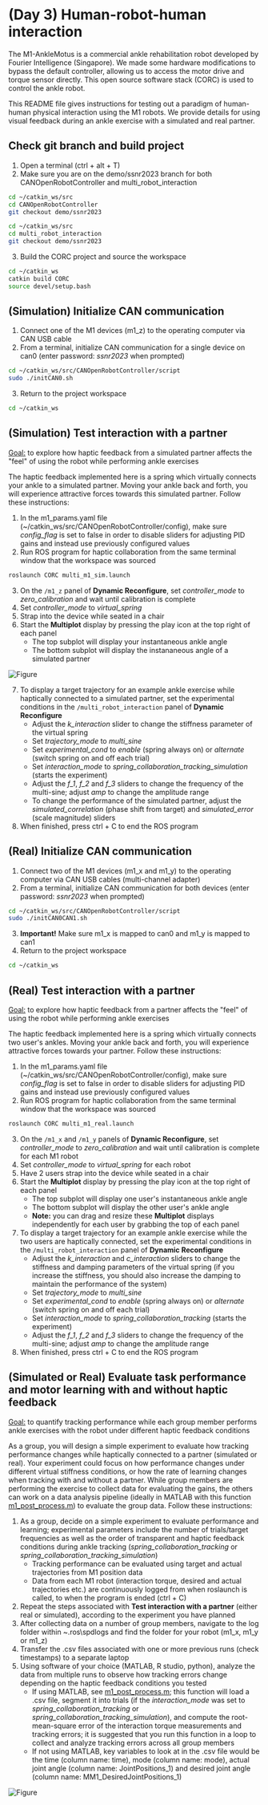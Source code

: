 # (Day 3) Human-robot-human interaction

The M1-AnkleMotus is a commercial ankle rehabilitation robot developed by Fourier Intelligence (Singapore). We made some hardware modifications to bypass the default controller, allowing us to access the motor drive and torque sensor directly. This open source software stack (CORC) is used to control the ankle robot.

This README file gives instructions for testing out a paradigm of human-human physical interaction using the M1 robots. We provide details for using visual feedback during an ankle exercise with a simulated and real partner.

## Check git branch and build project

1. Open a terminal (ctrl + alt + T)
2. Make sure you are on the demo/ssnr2023 branch for both CANOpenRobotController and multi_robot_interaction

```bash
cd ~/catkin_ws/src
cd CANOpenRobotController
git checkout demo/ssnr2023

cd ~/catkin_ws/src
cd multi_robot_interaction
git checkout demo/ssnr2023
```
3. Build the CORC project and source the workspace
```bash
cd ~/catkin_ws
catkin build CORC
source devel/setup.bash
```

## (Simulation) Initialize CAN communication

1. Connect one of the M1 devices (m1_z) to the operating computer via CAN USB cable
2. From a terminal, initialize CAN communication for a single device on can0 (enter password: *ssnr2023* when prompted)
```bash
cd ~/catkin_ws/src/CANOpenRobotController/script
sudo ./initCAN0.sh
```
3. Return to the project workspace
```bash
cd ~/catkin_ws
```

## (Simulation) Test interaction with a partner

<ins>Goal:</ins> to explore how haptic feedback from a simulated partner affects the "feel" of using the robot while performing ankle exercises

The haptic feedback implemented here is a spring which virtually connects your ankle to a simulated partner. Moving your ankle back and forth, you will experience attractive forces towards this simulated partner. Follow these instructions:

1. In the m1_params.yaml file (~/catkin_ws/src/CANOpenRobotController/config), make sure *config_flag* is set to false in order to disable sliders for adjusting PID gains and instead use previously configured values
2. Run ROS program for haptic collaboration from the same terminal window that the workspace was sourced
```bash
roslaunch CORC multi_m1_sim.launch
```
3. On the `/m1_z` panel of **Dynamic Reconfigure**, set *controller_mode* to *zero_calibration* and wait until calibration is complete
4. Set *controller_mode* to *virtual_spring*
5. Strap into the device while seated in a chair
6. Start the **Multiplot** display by pressing the play icon at the top right of each panel
   * The top subplot will display your instantaneous ankle angle
   * The bottom subplot will display the instananeous angle of a simulated partner

![Figure](partner_angle_display.png)

7. To display a target trajectory for an example ankle exercise while haptically connected to a simulated partner, set the experimental conditions in the `/multi_robot_interaction` panel of **Dynamic Reconfigure**
   * Adjust the *k_interaction* slider to change the stiffness parameter of the virtual spring
   * Set *trajectory_mode* to *multi_sine*
   * Set *experimental_cond* to *enable* (spring always on) or *alternate* (switch spring on and off each trial)
   * Set *interaction_mode* to *spring_collaboration_tracking_simulation* (starts the experiment)
   * Adjust the *f_1*, *f_2* and *f_3* sliders to change the frequency of the multi-sine; adjust *amp* to change the amplitude range
   * To change the performance of the simulated partner, adjust the *simulated_correlation* (phase shift from target) and *simulated_error* (scale magnitude) sliders
8. When finished, press ctrl + C to end the ROS program

## (Real) Initialize CAN communication

1. Connect two of the M1 devices (m1_x and m1_y) to the operating computer via CAN USB cables (multi-channel adapter)
2. From a terminal, initialize CAN communication for both devices (enter password: *ssnr2023* when prompted)
```bash
cd ~/catkin_ws/src/CANOpenRobotController/script
sudo ./initCAN0CAN1.sh
```
3. **Important!** Make sure m1_x is mapped to can0 and m1_y is mapped to can1
4. Return to the project workspace
```bash
cd ~/catkin_ws
```

## (Real) Test interaction with a partner

<ins>Goal:</ins> to explore how haptic feedback from a partner affects the "feel" of using the robot while performing ankle exercises

The haptic feedback implemented here is a spring which virtually connects two user's ankles. Moving your ankle back and forth, you will experience attractive forces towards your partner. Follow these instructions:

1. In the m1_params.yaml file (~/catkin_ws/src/CANOpenRobotController/config), make sure *config_flag* is set to false in order to disable sliders for adjusting PID gains and instead use previously configured values
2. Run ROS program for haptic collaboration from the same terminal window that the workspace was sourced
```bash
roslaunch CORC multi_m1_real.launch
```
3. On the `/m1_x` and `/m1_y` panels of **Dynamic Reconfigure**, set *controller_mode* to *zero_calibration* and wait until calibration is complete for each M1 robot
4. Set *controller_mode* to *virtual_spring* for each robot
5. Have 2 users strap into the device while seated in a chair
6. Start the **Multiplot** display by pressing the play icon at the top right of each panel
   * The top subplot will display one user's instantaneous ankle angle
   * The bottom subplot will display the other user's ankle angle
   * **Note:** you can drag and resize these **Multiplot** displays independently for each user by grabbing the top of each panel
7. To display a target trajectory for an example ankle exercise while the two users are haptically connected, set the experimental conditions in the `/multi_robot_interaction` panel of **Dynamic Reconfigure**
   * Adjust the *k_interaction* and *c_interaction* sliders to change the stiffness and damping parameters of the virtual spring (if you increase the stiffness, you should also increase the damping to maintain the performance of the system)
   * Set *trajectory_mode* to *multi_sine*
   * Set *experimental_cond* to *enable* (spring always on) or *alternate* (switch spring on and off each trial)
   * Set *interaction_mode* to *spring_collaboration_tracking* (starts the experiment)
   * Adjust the *f_1*, *f_2* and *f_3* sliders to change the frequency of the multi-sine; adjust *amp* to change the amplitude range
8. When finished, press ctrl + C to end the ROS program

## (Simulated or Real) Evaluate task performance and motor learning with and without haptic feedback

<ins>Goal:</ins> to quantify tracking performance while each group member performs ankle exercises with the robot under different haptic feedback conditions

As a group, you will design a simple experiment to evaluate how tracking performance changes while haptically connected to a partner (simulated or real). Your experiment could focus on how performance changes under different virtual stiffness conditions, or how the rate of learning changes when tracking with and without a partner. While group members are performing the exercise to collect data for evaluating the gains, the others can work on a data analysis pipeline (ideally in MATLAB with this function [m1_post_process.m](../../../matlab/m1_post_process.m)) to evaluate the group data. Follow these instructions:

1. As a group, decide on a simple experiment to evaluate performance and learning; experimental parameters include the number of trials/target frequencies as well as the order of transparent and haptic feedback conditions during ankle tracking (*spring_collaboration_tracking* or *spring_collaboration_tracking_simulation*)
      * Tracking performance can be evaluated using target and actual trajectories from M1 position data
      * Data from each M1 robot (interaction torque, desired and actual trajectories etc.) are continuously logged from when roslaunch is called, to when the program is ended (ctrl + C)
2. Repeat the steps associated with **Test interaction with a partner** (either real or simulated), according to the experiment you have planned
3. After collecting data on a number of group members, navigate to the log folder within ~\.ros\spdlogs and find the folder for your robot (m1_x, m1_y or m1_z)
4. Transfer the .csv files associated with one or more previous runs (check timestamps) to a separate laptop
5. Using software of your choice (MATLAB, R studio, python), analyze the data from multiple runs to observe how tracking errors change depending on the haptic feedback conditions you tested
   * If using MATLAB, see [m1_post_process.m](../../../matlab/m1_post_process.m); this function will load a .csv file, segment it into trials (if the *interaction_mode* was set to *spring_collaboration_tracking* or *spring_collaboration_tracking_simulation*), and compute the root-mean-square error of the interaction torque measurements and tracking errors; it is suggested that you run this function in a loop to collect and analyze tracking errors across all group members
   * If not using MATLAB, key variables to look at in the .csv file would be the time (column name: time), mode (column name: mode), actual joint angle (column name: JointPositions_1) and desired joint angle (column name: MM1_DesiredJointPositions_1)

![Figure](angle_matlab.png)
